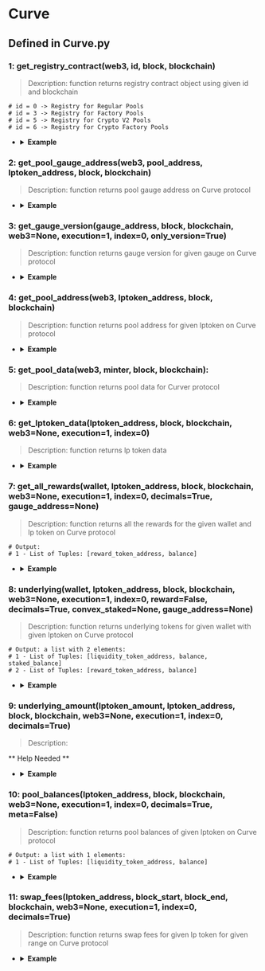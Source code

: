 # Curve

## Defined in Curve.py

### 1: get_registry_contract(web3, id, block, blockchain)

> Dexcription: function returns registry contract object using given id and blockchain

  ``` 
  # id = 0 -> Registry for Regular Pools
  # id = 3 -> Registry for Factory Pools
  # id = 5 -> Registry for Crypto V2 Pools
  # id = 6 -> Registry for Crypto Factory Pools

  ```

- <details><summary><b>Example</b></summary>

  ```
  from defi_protocols import *

  from defi_protocols.functions import *

  from defi_protocols import Curve

  web3 = get_node(ETHEREUM, 'latest', 0)
  f1 = Curve.get_registry_contract(web3, 3, 'latest', ETHEREUM)
  print(f1)

  ```

  ```
  output: <web3._utils.datatypes.Contract object at 0x7fece881a980>

  ```
  </details>

### 2: get_pool_gauge_address(web3, pool_address, lptoken_address, block, blockchain)

> Description: function returns pool gauge address on Curve protocol

- <details><summary><b>Example</b></summary>

  ```
  from defi_protocols import *

  from defi_protocols.functions import *

  from defi_protocols import Curve

  web3 = get_node(XDAI, 'latest', 0)
  
  web3 = get_node(XDAI, 'latest', 0)
  
  f2 = Curve.get_pool_gauge_address(web3, '0x7f90122BF0700F9E7e1F688fe926940E8839F353', '0x1337BedC9D22ecbe766dF105c9623922A27963EC', 'latest', XDAI)

  print(f2)

  ```

  ```
  output: 0xB721Cc32160Ab0da2614CC6aB16eD822Aeebc101

  ```
  </details>


### 3: get_gauge_version(gauge_address, block, blockchain, web3=None, execution=1, index=0, only_version=True)

> Description: function returns gauge version for given gauge on Curve protocol

- <details><summary><b>Example</b></summary>

  ```
  from defi_protocols import *

  from defi_protocols.functions import *

  from defi_protocols import Curve

  f3 = Curve.get_gauge_version('0x1891E46859DBf78EeEfb652425755494eE8aD7bf', 'latest', XDAI)

  print(f3)

  ```

  ```
  output: ChildGauge

  ```
  </details>


### 4: get_pool_address(web3, lptoken_address, block, blockchain)

> Description: function returns pool address for given lptoken on Curve protocol

- <details><summary><b>Example</b></summary>

  ```
  from defi_protocols import *

  from defi_protocols.functions import *

  from defi_protocols import Curve

  web3 = get_node(XDAI, 'latest', 0)
  
  f4 = Curve.get_pool_address(web3, '0x1337BedC9D22ecbe766dF105c9623922A27963EC', 'latest', XDAI)
  
  print(f4)


  ```

  ```
  output: 0x7f90122BF0700F9E7e1F688fe926940E8839F353

  ```
  </details>


### 5: get_pool_data(web3, minter, block, blockchain):

> Description: function returns pool data for Curver protocol


- <details><summary><b>Example</b></summary>

  ```
  from defi_protocols import *

  from defi_protocols.functions import *

  from defi_protocols import Curve

  web3 = get_node(ETHEREUM, 'latest', 0)
  
  f5 = Curve.get_pool_data(web3, '0xD51a44d3FaE010294C616388b506AcdA1bfAAE46', 'latest', ETHEREUM)

  print(f5)


  ```

  ```
  output: 

  {'contract': <web3._utils.datatypes.Contract object at 0x7f283c7f67d0>, 'is_metapool': False, 'coins': {0: '0xdAC17F958D2ee523a2206206994597C13D831ec7', 1: '0x2260FAC5E5542a773Aa44fBCfeDf7C193bc2C599', 2: '0xC02aaA39b223FE8D0A0e5C4F27eAD9083C756Cc2'}}

  ```
  </details>

### 6: get_lptoken_data(lptoken_address, block, blockchain, web3=None, execution=1, index=0)

> Description: function returns lp token data

- <details><summary><b>Example</b></summary>

  ```
  from defi_protocols import *

  from defi_protocols.functions import *

  from defi_protocols import Curve

  f6 = Curve.get_lptoken_data('0xc4AD29ba4B3c580e6D59105FFf484999997675Ff', 'latest', ETHEREUM)

  print(f6)

  ```

  ```
  output: 
  {'contract': <web3._utils.datatypes.Contract object at 0x7f5b1cbea770>, 'minter': '0xD51a44d3FaE010294C616388b506AcdA1bfAAE46', 'decimals': 18, 'totalSupply': 182450506161827209744987}  

  ```
  </details>


### 7: get_all_rewards(wallet, lptoken_address, block, blockchain, web3=None, execution=1, index=0, decimals=True, gauge_address=None)

> Description: function returns all the rewards for the given wallet and lp token on Curve protocol

  ```
  # Output:
  # 1 - List of Tuples: [reward_token_address, balance]
  ```

- <details><summary><b>Example</b></summary>

  ```
  from defi_protocols import *

  from defi_protocols.functions import *

  from defi_protocols import Curve

  f7 = Curve.get_all_rewards('0x849D52316331967b6fF1198e5E32A0eB168D039d', '0xc4AD29ba4B3c580e6D59105FFf484999997675Ff', 'latest', ETHEREUM)

  print(f7)

  ```

  ```
  output: [['0xD533a949740bb3306d119CC777fa900bA034cd52', 0.0]]
  
  ```
  </details>


### 8: underlying(wallet, lptoken_address, block, blockchain, web3=None, execution=1, index=0, reward=False, decimals=True, convex_staked=None, gauge_address=None)

> Description: function returns underlying tokens for given wallet with given lptoken on Curve protocol

  ```
  # Output: a list with 2 elements:
  # 1 - List of Tuples: [liquidity_token_address, balance, staked_balance]
  # 2 - List of Tuples: [reward_token_address, balance]
  ```

- <details><summary><b>Example</b></summary>

  ```
  from defi_protocols import *

  from defi_protocols.functions import *

  from defi_protocols import Curve

  f8 = Curve.underlying('0x849D52316331967b6fF1198e5E32A0eB168D039d', '0x1337BedC9D22ecbe766dF105c9623922A27963EC', 'latest', XDAI )

  print(f8)

  ```

  ```
  output: 
  [['0xe91D153E0b41518A2Ce8Dd3D7944Fa863463a97d', 0.0, 0.0], ['0xDDAfbb505ad214D7b80b1f830fcCc89B60fb7A83', 0.0, 0.0], ['0x4ECaBa5870353805a9F068101A40E0f32ed605C6', 0.0, 0.0]]
  
  ```
  </details>


### 9: underlying_amount(lptoken_amount, lptoken_address, block, blockchain, web3=None, execution=1, index=0, decimals=True)

> Description: 

** Help Needed **


- <details><summary><b>Example</b></summary>

  ```
  from defi_protocols import *

  from defi_protocols.functions import *

  from defi_protocols import Curve

  
  ```

  ```
  output: 
  
  ```
  </details>

### 10: pool_balances(lptoken_address, block, blockchain, web3=None, execution=1, index=0, decimals=True, meta=False)

> Description: function returns pool balances of given lptoken on Curve protocol

  ```
  # Output: a list with 1 elements:
  # 1 - List of Tuples: [liquidity_token_address, balance]
  ```
- <details><summary><b>Example</b></summary>

  ```
  from defi_protocols import *

  from defi_protocols.functions import *

  from defi_protocols import Curve

  f10 = Curve.pool_balances('0x1337BedC9D22ecbe766dF105c9623922A27963EC', 'latest', XDAI)

  print(f10)

  
  ```

  ```
  output: 
  [['0xe91D153E0b41518A2Ce8Dd3D7944Fa863463a97d', 3097529.0538003724], ['0xDDAfbb505ad214D7b80b1f830fcCc89B60fb7A83', 3073195.827396], ['0x4ECaBa5870353805a9F068101A40E0f32ed605C6', 3086394.257995]]
  
  ```
  </details>


### 11: swap_fees(lptoken_address, block_start, block_end, blockchain, web3=None, execution=1, index=0, decimals=True)

> Description: function returns swap fees for given lp token for given range on Curve protocol

- <details><summary><b>Example</b></summary>

  ```
  from defi_protocols import *

  from defi_protocols.functions import *

  from defi_protocols import Curve

  f11 = Curve.swap_fees('0x1337BedC9D22ecbe766dF105c9623922A27963EC', 25913602, 'latest', XDAI)

  print(f11)

  
  ```

  ```
  output: 
  {'swaps': [{'block': 25913682, 'tokenOut': '0xe91D153E0b41518A2Ce8Dd3D7944Fa863463a97d', 'amountOut': 0.0019992133127874276}, {'block': 25913701, 'tokenOut': '0xe91D153E0b41518A2Ce8Dd3D7944Fa863463a97d', 'amountOut': 0.007333559800511542}, {'block': 25913721, 'tokenOut': '0xDDAfbb505ad214D7b80b1f830fcCc89B60fb7A83', 'amountOut': 0.6397394164}, {'block': 25913783, 'tokenOut': '0xe91D153E0b41518A2Ce8Dd3D7944Fa863463a97d', 'amountOut': 0.0008607565751133651}, {'block': 25913910, 'tokenOut': '0xe91D153E0b41518A2Ce8Dd3D7944Fa863463a97d', 'amountOut': 0.037022720405197725}, {'block': 25913948, 'tokenOut': '0xe91D153E0b41518A2Ce8Dd3D7944Fa863463a97d', 'amountOut': 0.039984303471116825}, {'block': 25913970, 'tokenOut': '0xDDAfbb505ad214D7b80b1f830fcCc89B60fb7A83', 'amountOut': 0.4002363776}, {'block': 25914114, 'tokenOut': '0x4ECaBa5870353805a9F068101A40E0f32ed605C6', 'amountOut': 0.007996171600000001}, {'block': 25914144, 'tokenOut': '0xDDAfbb505ad214D7b80b1f830fcCc89B60fb7A83', 'amountOut': 0.0066172976}, {'block': 25914200, 'tokenOut': '0xe91D153E0b41518A2Ce8Dd3D7944Fa863463a97d', 'amountOut': 0.0014729267096921916}, {'block': 25914330, 'tokenOut': '0x4ECaBa5870353805a9F068101A40E0f32ed605C6', 'amountOut': 0.0039983932}, {'block': 25914416, 'tokenOut': '0xe91D153E0b41518A2Ce8Dd3D7944Fa863463a97d', 'amountOut': 0.008602286827199044}, {'block': 25914750, 'tokenOut': '0xe91D153E0b41518A2Ce8Dd3D7944Fa863463a97d', 'amountOut': 0.022511488698351036}, {'block': 25914759, 'tokenOut': '0xe91D153E0b41518A2Ce8Dd3D7944Fa863463a97d', 'amountOut': 0.006614704715056072}, {'block': 25914759, 'tokenOut': '0xe91D153E0b41518A2Ce8Dd3D7944Fa863463a97d', 'amountOut': 0.6997249291194675}, {'block': 25915143, 'tokenOut': '0xDDAfbb505ad214D7b80b1f830fcCc89B60fb7A83', 'amountOut': 0.13503600880000002}, {'block': 25915224, 'tokenOut': '0xDDAfbb505ad214D7b80b1f830fcCc89B60fb7A83', 'amountOut': 0.11770507120000001}, {'block': 25915235, 'tokenOut': '0xDDAfbb505ad214D7b80b1f830fcCc89B60fb7A83', 'amountOut': 0.117932982}, {'block': 25915309, 'tokenOut': '0xe91D153E0b41518A2Ce8Dd3D7944Fa863463a97d', 'amountOut': 0.021514701714473644}, {'block': 25915340, 'tokenOut': '0xDDAfbb505ad214D7b80b1f830fcCc89B60fb7A83', 'amountOut': 0.005720752000000001}, {'block': 25915455, 'tokenOut': '0x4ECaBa5870353805a9F068101A40E0f32ed605C6', 'amountOut': 1.499395634}, {'block': 25915655, 'tokenOut': '0xDDAfbb505ad214D7b80b1f830fcCc89B60fb7A83', 'amountOut': 0.05997549320000001}, {'block': 25915684, 'tokenOut': '0xe91D153E0b41518A2Ce8Dd3D7944Fa863463a97d', 'amountOut': 0.00030144913310451685}, {'block': 25915782, 'tokenOut': '0xDDAfbb505ad214D7b80b1f830fcCc89B60fb7A83', 'amountOut': 0.0219822164}, {'block': 25915803, 'tokenOut': '0xe91D153E0b41518A2Ce8Dd3D7944Fa863463a97d', 'amountOut': 0.02242247669985942}, {'block': 25915834, 'tokenOut': '0xe91D153E0b41518A2Ce8Dd3D7944Fa863463a97d', 'amountOut': 0.0004494915495654226}, {'block': 25915864, 'tokenOut': '0x4ECaBa5870353805a9F068101A40E0f32ed605C6', 'amountOut': 0.0843659144}, {'block': 25915973, 'tokenOut': '0xe91D153E0b41518A2Ce8Dd3D7944Fa863463a97d', 'amountOut': 0.02079185759339624}, {'block': 25916016, 'tokenOut': '0xe91D153E0b41518A2Ce8Dd3D7944Fa863463a97d', 'amountOut': 0.09113021136366664}, {'block': 25916018, 'tokenOut': '0xe91D153E0b41518A2Ce8Dd3D7944Fa863463a97d', 'amountOut': 0.001970104549943838}, {'block': 25916024, 'tokenOut': '0xe91D153E0b41518A2Ce8Dd3D7944Fa863463a97d', 'amountOut': 0.0011432944757581813}, {'block': 25916028, 'tokenOut': '0xe91D153E0b41518A2Ce8Dd3D7944Fa863463a97d', 'amountOut': 0.0014962398019174262}, {'block': 25916156, 'tokenOut': '0xe91D153E0b41518A2Ce8Dd3D7944Fa863463a97d', 'amountOut': 0.2998824374160615}, {'block': 25916435, 'tokenOut': '0xe91D153E0b41518A2Ce8Dd3D7944Fa863463a97d', 'amountOut': 0.0006173702201516521}]}
  
  ```
  </details>

